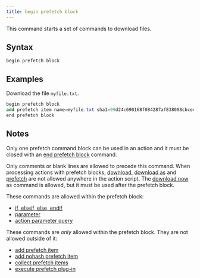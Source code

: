 ```yaml
---
title: begin prefetch block
---
```


This command starts a set of commands to download files.

## Syntax

    begin prefetch block

## Examples

Download the file `myfile.txt`.

```actionscript
begin prefetch block
add prefetch item name=myfile.txt sha1=09d24c690168f084287af838008cbceca8215425 size=234 url=http://example.com/myfile.txt
end prefetch block
```

## Notes

Only one prefetch command block can be used in an action and it must be closed
with an [end prefetch block](./end-prefetch-block.html) command.

Only comments or blank lines are allowed to precede this command. When
processing actions with prefetch blocks, [download](./download.html), [download
as](./download-as.html) and [prefetch](./prefetch.html) are not allowed anywhere
in the action script. The [download now](./download-now.html) as command is
allowed, but it must be used after the prefetch block.

These commands are allowed within the prefetch block:

* [if, elseif, else, endif](../flow-control/if-elseif-else-endif.html)
* [parameter](../flow-control/parameter.html)
* [action parameter query](../flow-control/action-parameter-query.html)

These commands are *only* allowed within the prefetch block. They are not
allowed outside of it:

* [add prefetch item](./add-prefetch-item.html)
* [add nohash prefetch item](./add-nohash-prefetch-item.html)
* [collect prefetch items](./collect-prefetch-items.html)
* [execute prefetch plug-in](./execute-prefetch-plug-in.html)
